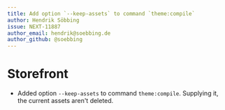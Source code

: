 ```yaml
---
title: Add option `--keep-assets` to command `theme:compile`
author: Hendrik Söbbing
issue: NEXT-11887
author_email: hendrik@soebbing.de
author_github: @soebbing
---
```

# Storefront
* Added option `--keep-assets` to command `theme:compile`. Supplying it, the current assets aren't deleted.

